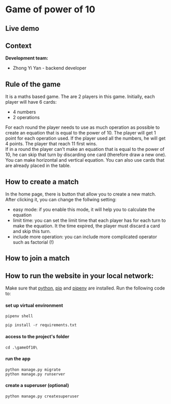 # Game of power of 10
## Live demo

## Context
**Development team:**
* Zhong Yi Yan - backend developer

## Rule of the game
It is a maths based game. The are 2 players in this game. Initially, each player will have 6 cards:  
* 4 numbers
* 2 operations  

For each round the player needs to use as much operation as possible to create an equation that is equal to the power of 10. The player will get 1 point for each operation used. If the player used all the numbers, he will get 4 points. The player that reach 11 first wins.   
If in a round the player can't make an equation that is equal to the power of 10, he can skip that turn by discarding one card (therefore draw a new one).  
You can make horizontal and vertical equation. You can also use cards that are already placed in the table.

## How to create a match
In the home page, there is button that allow you to create a new match. After clicking it, you can change the follwing setting:  
* easy mode: if you enable this mode, it will help you to calculate the equation
* limit time: you can set the limit time that each player has for each turn to make the equation. It the time expired, the player must discard a card and skip this turn.
* include more operation: you can include more complicated operator such as factorial (!)
## How to join a match
  
  
  
## How to run the website in your local network:
Make sure that [python](https://www.python.org/downloads/), [pip](https://pip.pypa.io/en/stable/installation/) and [pipenv](https://pipenv.pypa.io/en/latest/install/) are installed. Run the following code to:   
#### set up virtual environment 
```
pipenv shell
```
```
pip install -r requirements.txt
```
#### access to the project's folder
```
cd .\gameOf10\
```
#### run the app
```
python manage.py migrate
python manage.py runserver
```
#### create a superuser (optional)
```
python manage.py createsuperuser
```
